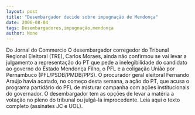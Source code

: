 ```yaml
---
layout: post
title: "Desembargador decide sobre impugnação de Mendonça"
date: 2006-08-04
tags: Desembargadores,impugnação,mendonça
author: None
---
```


Do Jornal do Commercio
O desembargador corregedor do Tribunal Regional Eleitoral (TRE), Carlos Moraes, ainda não confirmou se vai levar a julgamento a representação do PT que pede a inelegibilidade do candidato ao governo do Estado Mendonça Filho, o PFL e a coligação União por Pernambuco (PFL/PSDB/PMDB/PPS). 
O procurador geral eleitoral Fernando Araújo havia acatado, no começo desta semana, a ação do PT, que acusa o programa partidário do PFL de misturar campanha com ações institucionais do governador. O desembargador tem as opções de levar a matéria a votação no pleno do tribunal ou julgá-la improcedente.
Leia aqui o texto completo (assinates JC e UOL). 